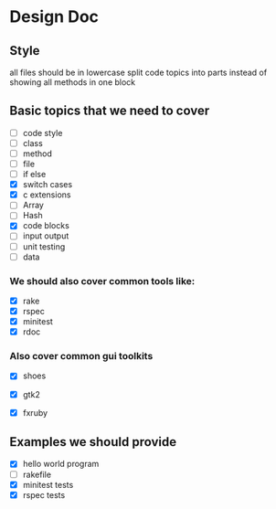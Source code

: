 # Design Doc



## Style

all files should be in lowercase
split code topics into parts instead of showing all methods in one block



## Basic topics that we need to cover

- [ ] code style
- [ ] class
- [ ] method
- [ ] file
- [ ] if else
- [x] switch cases
- [x] c extensions
- [ ] Array
- [ ] Hash
- [x] code blocks
- [ ] input output
- [ ] unit testing
- [ ] data

### We should also cover common tools like:

- [x] rake
- [x] rspec
- [x] minitest
- [x] rdoc

### Also cover common gui toolkits

- [x] shoes
- [x] gtk2
- [x] fxruby



## Examples we should provide

- [x] hello world program
- [ ] rakefile
- [x] minitest tests
- [x] rspec tests